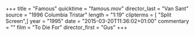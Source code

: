 +++
title = "Famous"
quicktime = "famous.mov"
director_last = "Van Sant"
source = "1996 Columbia Tristar"
length = "1:19"
clipterms = [ "Split Screen",]
year = "1995"
date = "2015-03-20T11:36:02+01:00"
commentary = ""
film = "To Die For"
director_first = "Gus"
+++

